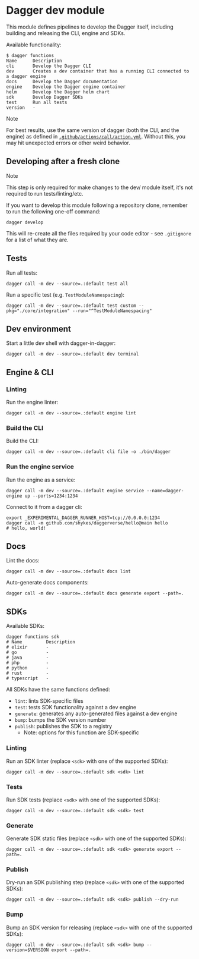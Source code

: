 # Dagger dev module

This module defines pipelines to develop the Dagger itself, including building and releasing the CLI, engine and SDKs.

Available functionality:

    $ dagger functions
    Name      Description
    cli       Develop the Dagger CLI
    dev       Creates a dev container that has a running CLI connected to a dagger engine
    docs      Develop the Dagger documentation
    engine    Develop the Dagger engine container
    helm      Develop the Dagger helm chart
    sdk       Develop Dagger SDKs
    test      Run all tests
    version   -

> [!NOTE]
>
> For best results, use the same version of dagger (both the CLI, and the
> engine) as defined in [`.github/actions/call/action.yml`](../.github/actions/call/action.yml).
> Without this, you may hit unexpected errors or other weird behavior.

## Developing after a fresh clone

> [!NOTE]
>
> This step is only required for make changes to the dev/ module itself, it's
> not required to run tests/linting/etc.

If you want to develop this module following a repository clone, remember to
run the following one-off command:

    dagger develop

This will re-create all the files required by your code editor - see
`.gitignore` for a list of what they are.

## Tests

Run all tests:

    dagger call -m dev --source=.:default test all

Run a specific test (e.g. `TestModuleNamespacing`):

    dagger call -m dev --source=.:default test custom --pkg="./core/integration" --run="^TestModuleNamespacing"

## Dev environment

Start a little dev shell with dagger-in-dagger:

    dagger call -m dev --source=.:default dev terminal

## Engine & CLI

### Linting

Run the engine linter:

    dagger call -m dev --source=.:default engine lint

### Build the CLI

Build the CLI:

    dagger call -m dev --source=.:default cli file -o ./bin/dagger

### Run the engine service

Run the engine as a service:

    dagger call -m dev --source=.:default engine service --name=dagger-engine up --ports=1234:1234

Connect to it from a dagger cli:

    export _EXPERIMENTAL_DAGGER_RUNNER_HOST=tcp://0.0.0.0:1234
    dagger call -m github.com/shykes/daggerverse/hello@main hello
    # hello, world!

## Docs

Lint the docs:

    dagger call -m dev --source=.:default docs lint

Auto-generate docs components:

    dagger call -m dev --source=.:default docs generate export --path=.

## SDKs

Available SDKs:

    dagger functions sdk
    # Name         Description
    # elixir       -
    # go           -
    # java         -
    # php          -
    # python       -
    # rust         -
    # typescript   -

All SDKs have the same functions defined:

- `lint`: lints SDK-specific files
- `test`: tests SDK functionality against a dev engine
- `generate`: generates any auto-generated files against a dev engine
- `bump`: bumps the SDK version number
- `publish`: publishes the SDK to a registry
    - Note: options for this function are SDK-specific

### Linting

Run an SDK linter (replace `<sdk>` with one of the supported SDKs):

    dagger call -m dev --source=.:default sdk <sdk> lint

### Tests

Run SDK tests (replace `<sdk>` with one of the supported SDKs):

    dagger call -m dev --source=.:default sdk <sdk> test

### Generate

Generate SDK static files (replace `<sdk>` with one of the supported SDKs):

    dagger call -m dev --source=.:default sdk <sdk> generate export --path=.

### Publish

Dry-run an SDK publishing step (replace `<sdk>` with one of the supported SDKs):

    dagger call -m dev --source=.:default sdk <sdk> publish --dry-run

### Bump

Bump an SDK version for releasing (replace `<sdk>` with one of the supported SDKs):

    dagger call -m dev --source=.:default sdk <sdk> bump --version=$VERSION export --path=.
